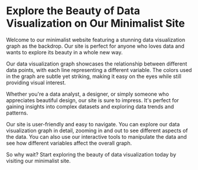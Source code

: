 <!--font:Poppins-->

# Explore the Beauty of Data Visualization on Our Minimalist Site

Welcome to our minimalist website featuring a stunning data visualization graph as the backdrop. Our site is perfect for anyone who loves data and wants to explore its beauty in a whole new way.

Our data visualization graph showcases the relationship between different data points, with each line representing a different variable. The colors used in the graph are subtle yet striking, making it easy on the eyes while still providing visual interest.

Whether you're a data analyst, a designer, or simply someone who appreciates beautiful design, our site is sure to impress. It's perfect for gaining insights into complex datasets and exploring data trends and patterns.

Our site is user-friendly and easy to navigate. You can explore our data visualization graph in detail, zooming in and out to see different aspects of the data. You can also use our interactive tools to manipulate the data and see how different variables affect the overall graph.

So why wait? Start exploring the beauty of data visualization today by visiting our minimalist site.

<!--

Write me markdown content of website with wallpaper:

"A wallpaper with a graph of data visualization, in a minimalist and modern design."

The header of the page should not be copy of the text but rather a real content of the website which is using this wallpaper.


---


# Data Visualization Wallpaper

Welcome to our website featuring a minimalist and modern wallpaper design showcasing a graph of data visualization. This stunning wallpaper is perfect for anyone who loves data and wants to add a touch of sophistication to their desktop or mobile device.

Our wallpaper features a sleek and simple design that highlights the beauty of data visualization. The graph showcases the relationship between different data points, with each line representing a different variable. The colors used in the graph are subtle yet striking, making it easy on the eyes while still providing visual interest.

Whether you're a data analyst, a designer, or simply someone who appreciates beautiful design, our data visualization wallpaper is sure to impress. It's perfect for use as a background on your computer, tablet, or smartphone, and it's guaranteed to make a statement wherever you use it.

So why wait? Download our data visualization wallpaper today and start enjoying the beauty of data in a whole new way!


---


Heading should not include word "wallpaper". The website should not be about the wallpaper itself, wallpaper is just a related background, rewrite whole content.


---


# Welcome to Our Minimalist Data Visualization Website

We are excited to share with you our sleek and modern website featuring a minimalist design with a data visualization graph as the background. Our website is perfect for anyone who loves data and wants to explore its beauty in a whole new way.

Our data visualization graph showcases the relationship between different data points, with each line representing a different variable. The colors used in the graph are subtle yet striking, making it easy on the eyes while still providing visual interest.

Whether you're a data analyst, a designer, or simply someone who appreciates beautiful design, our website is sure to impress. It's perfect for exploring data trends and patterns, and for gaining insights into complex datasets.

Our website is designed to be user-friendly and easy to navigate. You can explore our data visualization graph in detail, zooming in and out to see different aspects of the data. You can also use our interactive tools to manipulate the data and see how different variables affect the overall graph.

So why wait? Start exploring the beauty of data today by visiting our minimalist data visualization website.


---


Heading is too long, rewrite whole content.


---


# Discover the Beauty of Data Visualization on Our Minimalist Website

Welcome to our minimalist website featuring a stunning data visualization graph as the background. Our website is designed for anyone who loves data and wants to explore its beauty in a whole new way.

Our data visualization graph showcases the relationship between different data points, with each line representing a different variable. The colors used in the graph are subtle yet striking, making it easy on the eyes while still providing visual interest.

Whether you're a data analyst, a designer, or simply someone who appreciates beautiful design, our website is sure to impress. It's perfect for gaining insights into complex datasets and exploring data trends and patterns.

Our website is user-friendly and easy to navigate. You can explore our data visualization graph in detail, zooming in and out to see different aspects of the data. You can also use our interactive tools to manipulate the data and see how different variables affect the overall graph.

So why wait? Start discovering the beauty of data visualization today by visiting our minimalist website.


---


Heading is too long, rewrite whole content.


---


# Explore the Beauty of Data Visualization on Our Minimalist Site

Welcome to our minimalist website featuring a stunning data visualization graph as the backdrop. Our site is perfect for anyone who loves data and wants to explore its beauty in a whole new way.

Our data visualization graph showcases the relationship between different data points, with each line representing a different variable. The colors used in the graph are subtle yet striking, making it easy on the eyes while still providing visual interest.

Whether you're a data analyst, a designer, or simply someone who appreciates beautiful design, our site is sure to impress. It's perfect for gaining insights into complex datasets and exploring data trends and patterns.

Our site is user-friendly and easy to navigate. You can explore our data visualization graph in detail, zooming in and out to see different aspects of the data. You can also use our interactive tools to manipulate the data and see how different variables affect the overall graph.

So why wait? Start exploring the beauty of data visualization today by visiting our minimalist site.


---


Write me a Google font which is best fitting for the website.

Pick from the list:
- Open Sans
- Orbitron
- Lobster
- Inter
- Exo 2
- Futura
- Raleway
- Dancing Script
- Alegreya
- Lato
- Roboto
- Barlow Condensed
- Montserrat
- IBM Plex Sans
- Playfair Display
- Poppins
- Great Vibes


Write just the font name nothing else.


---


Poppins

-->
